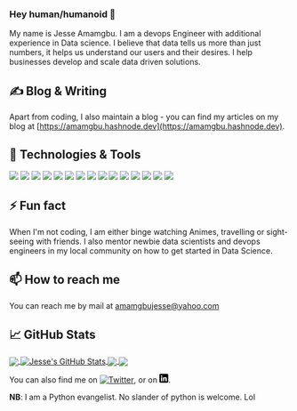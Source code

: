### Hey human/humanoid 👋

My name is Jesse Amamgbu. I am a devops Engineer with additional experience in Data science. I believe that data tells us more than just numbers, it helps us understand our users and their desires. I help businesses develop and scale data driven solutions.



## &#x270d; Blog & Writing
Apart from coding, I also maintain a blog - you can find my articles on my blog at [https://amamgbu.hashnode.dev](https://amamgbu.hashnode.dev).




## 🔧 Technologies & Tools
![](https://img.shields.io/badge/Code-Python-informational?style=flat&logo=python&logoColor=white&color=2bbc8a)
![](https://img.shields.io/badge/Code-Django-informational?style=flat&logo=django&logoColor=white&color=2bbc8a)
![](https://img.shields.io/badge/Code-Flask-informational?style=flat&logo=flask&logoColor=white&color=2bbc8a)
![](https://img.shields.io/badge/Code-Tensorflow-informational?style=flat&logo=tensorflow&logoColor=white&color=2bbc8a)
![](https://img.shields.io/badge/Code-Make-informational?style=flat&logo=cmake&logoColor=white&color=2bbc8a)
![](https://img.shields.io/badge/Code-Vue-informational?style=flat&logo=vue.js&logoColor=white&color=2bbc8a)
![](https://img.shields.io/badge/Shell-Bash-informational?style=flat&logo=gnu-bash&logoColor=white&color=2bbc8a)
![](https://img.shields.io/badge/Tools-PostgreSQL-informational?style=flat&logo=postgresql&logoColor=white&color=2bbc8a)
![](https://img.shields.io/badge/Tools-Docker-informational?style=flat&logo=docker&logoColor=white&color=2bbc8a)
![](https://img.shields.io/badge/Tools-Kubernetes-informational?style=flat&logo=kubernetes&logoColor=white&color=2bbc8a)
![](https://img.shields.io/badge/Tools-Ansible-informational?style=flat&logo=ansible&logoColor=white&color=2bbc8a)
![](https://img.shields.io/badge/Cloud-Digital_Ocean-informational?style=flat&logo=digitalocean&logoColor=white&color=2bbc8a)
![](https://img.shields.io/badge/Cloud-AWS-informational?style=flat&logo=aws&logoColor=white&color=2bbc8a)
![](https://img.shields.io/badge/Cloud-GCP-informational?style=flat&logo=gcp&logoColor=white&color=2bbc8a)
![](https://img.shields.io/badge/Cloud-Azure-informational?style=flat&logo=azure&logoColor=white&color=2bbc8a)


## ⚡ Fun fact 
When I'm not coding, I am either binge watching Animes, travelling or sight-seeing with friends. I also mentor newbie data scientists and devops engineers in my local community on how to get started in Data Science.



## 📫 How to reach me
You can reach me by mail at amamgbujesse@yahoo.com


## &#x1f4c8; GitHub Stats

<a href="https://github.com/Amamgbu/Amamgbu">
  <img align="center" src="https://github-readme-stats.vercel.app/api/top-langs/?username=Amamgbu&hide=java,html&title_color=ffffff&text_color=c9cacc&icon_color=2bbc8a&bg_color=1d1f21" />
</a>
<a href="https://github.com/Amamgbu/Amamgbu">
  <img align="center" src="https://github-readme-stats.vercel.app/api?username=Amamgbu&show_icons=true&line_height=27&count_private=true&title_color=ffffff&text_color=c9cacc&icon_color=2bbc8a&bg_color=1d1f21" alt="Jesse's GitHub Stats" />
</a>

<a href="https://github.com/Amamgbu/inference-api">
  <img align="center" src="https://github-readme-stats.vercel.app/api/pin/?username=Amamgbu&repo=inference-api&title_color=ffffff&text_color=c9cacc&icon_color=2bbc8a&bg_color=1d1f21" />
</a>


<a href="https://github.com/Amamgbu/predictionapp">
  <img align="center" src="https://github-readme-stats.vercel.app/api/pin/?username=Amamgbu&repo=predictionapp&title_color=ffffff&text_color=c9cacc&icon_color=2bbc8a&bg_color=1d1f21" />
</a>    


<!-- Actual text -->

You can also find me on [![Twitter][1.2]][1], or on [![LinkedIn][2.2]][2].

<!-- Icons -->
[1.2]: http://i.imgur.com/wWzX9uB.png (twitter icon without padding)
[2.2]: https://raw.githubusercontent.com/Amamgbu/Amamgbu/main/linkedin-3-16.png (LinkedIn icon without padding)

<!-- Links to your social media accounts -->

[1]: https://twitter.com/JessaytheA
[2]: https://www.linkedin.com/in/jesse-amamgbu/



<!-- Resources -->
<!-- Icons: https://simpleicons.org/ -->
<!-- GitHub Stats: https://github.com/anuraghazra/github-readme-stats -->
<!-- Emojis: https://emojipedia.org/emoji/ -->
<!-- HTML Emojis: https://www.fileformat.info/index.htm -->
<!-- Shields: https://shields.io/ -->
<!-- Awesome GitHub Profile README: https://github.com/abhisheknaiidu/awesome-github-profile-readme -->





**NB**: I am a Python evangelist. No slander of python is welcome. Lol
<!--
**Amamgbu/Amamgbu** is a ✨ _special_ ✨ repository because its `README.md` (this file) appears on your GitHub profile.

Here are some ideas to get you started:

- 🔭 I’m currently working on ...
- 🌱 I’m currently learning ...
- 👯 I’m looking to collaborate on ...
- 🤔 I’m looking for help with ...
- 💬 Ask me about ...
- 📫 How to reach me: ...
- 😄 Pronouns: ...
-  ...
-->
